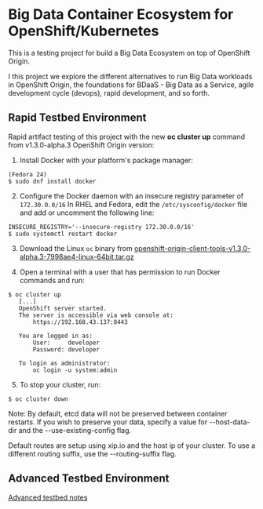 # Big Data Container Ecosystem for OpenShift/Kubernetes

This is a testing project for build a Big Data Ecosystem on top of OpenShift 
Origin.

I this project we explore the different alternatives to run Big Data workloads
in OpenShift Origin, the foundations for BDaaS - Big Data as a Service, agile
 development cycle (devops), rapid development, and so forth.

## Rapid Testbed Environment

Rapid artifact testing of this project with the new **oc cluster up** command 
from v1.3.0-alpha.3 OpenShift Origin version:

1. Install Docker with your platform's package manager:

``````
(Fedora 24)
$ sudo dnf install docker
``````

2. Configure the Docker daemon with an insecure registry parameter of
`172.30.0.0/16` In RHEL and Fedora, edit the `/etc/sysconfig/docker` file and 
add or uncomment the following line:

``````
INSECURE_REGISTRY='--insecure-registry 172.30.0.0/16'
$ sudo systemctl restart docker
``````
3. Download the Linux `oc` binary from
   [openshift-origin-client-tools-v1.3.0-alpha.3-7998ae4-linux-64bit.tar.gz](https://github.com/openshift/origin/releases/download/v1.3.0-alpha.3/openshift-origin-client-tools-v1.3.0-alpha.3-7998ae4-linux-64bit.tar.gz)

4. Open a terminal with a user that has permission to run Docker commands and
   run:

``````
$ oc cluster up
   [...]
   OpenShift server started.
   The server is accessible via web console at:
       https://192.168.43.137:8443

   You are logged in as:
       User:     developer
       Password: developer

   To login as administrator:
       oc login -u system:admin
``````

5. To stop your cluster, run:

``````
$ oc cluster down
``````
Note: By default, etcd data will not be preserved between container restarts.
If you wish to preserve your data, specify a value for --host-data-dir and the
--use-existing-config flag.


Default routes are setup using xip.io and the host ip of your cluster. To use a
different routing suffix, use the --routing-suffix flag.

## Advanced Testbed Environment

[Advanced testbed notes](testbed/README.md)
